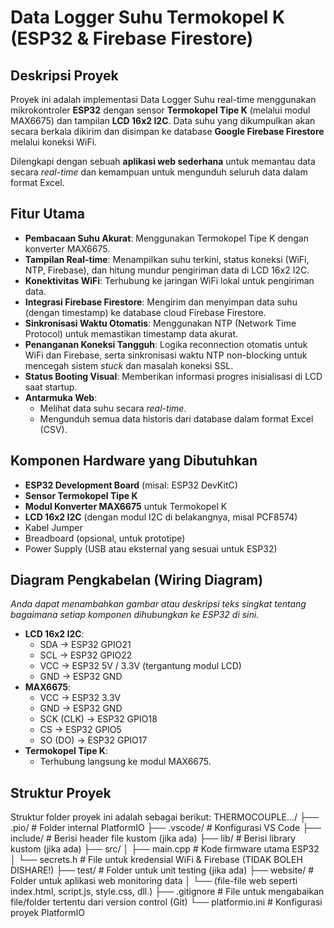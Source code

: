 # Data Logger Suhu Termokopel K (ESP32 & Firebase Firestore)

## Deskripsi Proyek

Proyek ini adalah implementasi Data Logger Suhu real-time menggunakan mikrokontroler **ESP32** dengan sensor **Termokopel Tipe K** (melalui modul MAX6675) dan tampilan **LCD 16x2 I2C**. Data suhu yang dikumpulkan akan secara berkala dikirim dan disimpan ke database **Google Firebase Firestore** melalui koneksi WiFi.

Dilengkapi dengan sebuah **aplikasi web sederhana** untuk memantau data secara _real-time_ dan kemampuan untuk mengunduh seluruh data dalam format Excel.

## Fitur Utama

- **Pembacaan Suhu Akurat**: Menggunakan Termokopel Tipe K dengan konverter MAX6675.
- **Tampilan Real-time**: Menampilkan suhu terkini, status koneksi (WiFi, NTP, Firebase), dan hitung mundur pengiriman data di LCD 16x2 I2C.
- **Konektivitas WiFi**: Terhubung ke jaringan WiFi lokal untuk pengiriman data.
- **Integrasi Firebase Firestore**: Mengirim dan menyimpan data suhu (dengan timestamp) ke database cloud Firebase Firestore.
- **Sinkronisasi Waktu Otomatis**: Menggunakan NTP (Network Time Protocol) untuk memastikan timestamp data akurat.
- **Penanganan Koneksi Tangguh**: Logika reconnection otomatis untuk WiFi dan Firebase, serta sinkronisasi waktu NTP non-blocking untuk mencegah sistem _stuck_ dan masalah koneksi SSL.
- **Status Booting Visual**: Memberikan informasi progres inisialisasi di LCD saat startup.
- **Antarmuka Web**:
  - Melihat data suhu secara _real-time_.
  - Mengunduh semua data historis dari database dalam format Excel (CSV).

## Komponen Hardware yang Dibutuhkan

- **ESP32 Development Board** (misal: ESP32 DevKitC)
- **Sensor Termokopel Tipe K**
- **Modul Konverter MAX6675** untuk Termokopel K
- **LCD 16x2 I2C** (dengan modul I2C di belakangnya, misal PCF8574)
- Kabel Jumper
- Breadboard (opsional, untuk prototipe)
- Power Supply (USB atau eksternal yang sesuai untuk ESP32)

## Diagram Pengkabelan (Wiring Diagram)

_Anda dapat menambahkan gambar atau deskripsi teks singkat tentang bagaimana setiap komponen dihubungkan ke ESP32 di sini._

- **LCD 16x2 I2C**:
  - SDA -> ESP32 GPIO21
  - SCL -> ESP32 GPIO22
  - VCC -> ESP32 5V / 3.3V (tergantung modul LCD)
  - GND -> ESP32 GND
- **MAX6675**:
  - VCC -> ESP32 3.3V
  - GND -> ESP32 GND
  - SCK (CLK) -> ESP32 GPIO18
  - CS -> ESP32 GPIO5
  - SO (DO) -> ESP32 GPIO17
- **Termokopel Tipe K**:
  - Terhubung langsung ke modul MAX6675.

## Struktur Proyek

Struktur folder proyek ini adalah sebagai berikut:
THERMOCOUPLE.../
├── .pio/ # Folder internal PlatformIO
├── .vscode/ # Konfigurasi VS Code
├── include/ # Berisi header file kustom (jika ada)
├── lib/ # Berisi library kustom (jika ada)
├── src/
│ ├── main.cpp # Kode firmware utama ESP32
│ └── secrets.h # File untuk kredensial WiFi & Firebase (TIDAK BOLEH DISHARE!)
├── test/ # Folder untuk unit testing (jika ada)
├── website/ # Folder untuk aplikasi web monitoring data
│ └── (file-file web seperti index.html, script.js, style.css, dll.)
├── .gitignore # File untuk mengabaikan file/folder tertentu dari version control (Git)
└── platformio.ini # Konfigurasi proyek PlatformIO

